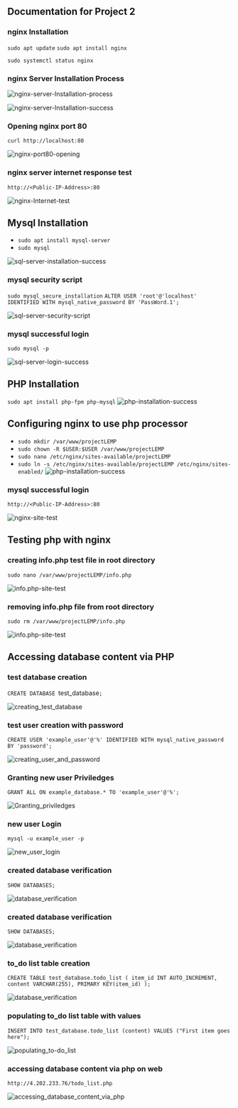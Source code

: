 ## **Documentation for Project 2**

### nginx Installation 

`sudo apt update`
`sudo apt install nginx`

`sudo systemctl status nginx`

### nginx Server Installation Process
![nginx-server-Installation-process](./Images/nginx-installation-process.png)

![nginx-server-Installation-success](./Images/nginx-successful-installation.png)

### Opening nginx port 80
`curl http://localhost:80`

![nginx-port80-opening](./Images/nginx-port80-opening.png)

### nginx server internet response test
`http://<Public-IP-Address>:80`

![nginx-Internet-test](./Images/nginx-port80-activation.png)

## **Mysql Installation**
- `sudo apt install mysql-server`
- `sudo mysql`

![sql-server-installation-success](./Images/mysql-connection-success.png)

### mysql security script 
`sudo mysql_secure_installation`
`ALTER USER 'root'@'localhost' IDENTIFIED WITH mysql_native_password BY 'PassWord.1';`

![sql-server-security-script](./Images/security-script.png)

### mysql successful login
`sudo mysql -p`

![sql-server-login-success](./Images/mysql-login-success.png)

## **PHP Installation**
`sudo apt install php-fpm php-mysql`
![php-installation-success](./Images/php-Installation-success.png)

## **Configuring nginx to use php processor**
- `sudo mkdir /var/www/projectLEMP`
- `sudo chown -R $USER:$USER /var/www/projectLEMP`
- `sudo nano /etc/nginx/sites-available/projectLEMP`
- `sudo ln -s /etc/nginx/sites-available/projectLEMP /etc/nginx/sites-enabled/`
![php-installation-success](./Images/successful-config-of-nginx.png)

### mysql successful login
`http://<Public-IP-Address>:80`

![nginx-site-test](./Images/nginx-projectlemp-test-on-web.png)

## **Testing php with nginx**
### creating info.php test file in root directory
`sudo nano /var/www/projectLEMP/info.php`

![info.php-site-test](./Images/php-test-with-nginx.png)

### removing info.php file from root directory
`sudo rm /var/www/projectLEMP/info.php`

![info.php-site-test](./Images/removing-Info.php-from-directory.png)

## **Accessing database content via PHP**
### test database creation
`CREATE DATABASE `test_database`;`

![creating_test_database](./Images/database-creation.png)
### test user creation with password
`CREATE USER 'example_user'@'%' IDENTIFIED WITH mysql_native_password BY 'password';`

![creating_user_and_password](./Images/user-creation.png)
### Granting new user Priviledges
`GRANT ALL ON example_database.* TO 'example_user'@'%';`

![Granting_priviledges](./Images/assigning-full-priviledge.png)
### new user Login
`mysql -u example_user -p`

![new_user_login](./Images/new-user-login.png)
### created database verification
`SHOW DATABASES;`

![database_verification](./Images/database-created.png)

### created database verification
`SHOW DATABASES;`

![database_verification](./Images/database-created.png)
### to_do list table creation
`CREATE TABLE test_database.todo_list ( item_id INT AUTO_INCREMENT, content VARCHAR(255), PRIMARY KEY(item_id) );`

![database_verification](./Images/todo_list-table-creation.png)
### populating to_do list table with values
`INSERT INTO test_database.todo_list (content) VALUES ("First item goes here");`

![populating_to-do_list](./Images/populating-database.png)
### accessing database content via php on web
`http://4.202.233.76/todo_list.php`

![accessing_database_content_via_php](./Images/database-content-access-via-web.png)